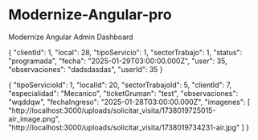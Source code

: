 # Modernize-Angular-pro
Modernize Angular Admin Dashboard






{
    "clientId": 1,
    "local": 28,
    "tipoServicio": 1,
    "sectorTrabajo": 1,
    "status": "programada",
    "fecha": "2025-01-29T03:00:00.000Z",
    "user": 35,
    "observaciones": "dadsdasdas",
    "userId": 35
}


{
    "tipoServicioId": 1,
    "localId": 20,
    "sectorTrabajoId": 5,
    "clientId": 7,
    "especialidad": "Mecanico",
    "ticketGruman": "test",
    "observaciones": "wqddqw",
    "fechaIngreso": "2025-01-28T03:00:00.000Z",
    "imagenes": [
        "http://localhost:3000/uploads/solicitar_visita/1738019725015-air_image.png",
        "http://localhost:3000/uploads/solicitar_visita/1738019734231-air.jpg"
    ]
}